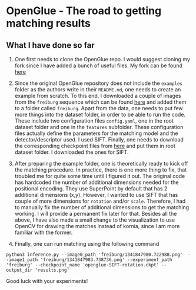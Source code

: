 # OpenGlue - The road to getting matching results

## What I have done so far
1. One first needs to clone the OpenGlue repo. I would suggest cloning my fork since I have added a bunch of useful files.
My fork can be found [here](https://github.com/gfloros/OpenGlue)

2. Since the original OpenGlue repository does not include the `examples` folder as the authors write in their `README.md`, one needs to create an example from scratch.
To this end, I downloaded a couple of images from the `freiburg` sequence which can be found [here](https://github.com/magicleap/SuperGluePretrainedNetwork/tree/master/assets/freiburg_sequence) and added them to a folder called `freiburg`. Apart from the data, one needs to put few more things into the dataset folder, in order to be able to run the code. These include two configuration files `config.yaml`, one in the root dataset folder and one in the `features` subfolder. These configuration files actually define the parameters for the matching model and the detector/descriptor used. I used SIFT. Finally, one needs to download the corresponding checkpoint files from [here](https://drive.google.com/drive/folders/1N-x_-KzSFgCVO58YeCA3B6AHC2n8JK9J) and put them in root dataset folder. I downloaded the ones for SIFT.

3. After preparing the example folder, one is theoretically ready to kick off the matching procedure. 
In practice, there is one more thing to fix, that troubled me for quite some time until I figured it out.
The original code has hardcoded the number of additional dimensions needed for the positional encoding.
They use SuperPoint by default that has 2 additional dimensions (x,y).
However, I wanted to use SIFT that has couple of more dimensions for `rotation` and/or `scale`.
Therefore, I had to manually fix the number of additional dimensions to get the matching working. I will provide a permanent fix later for that.
Besides all the above, I have also made a small change to the visualization to use OpenCV for drawing the matches instead of kornia, since I am more familiar with the former.

4. Finally, one can run matching using the following command
```
python3 inference.py --image0_path 'freiburg/1341847980.722988.png'  --image1_path 'freiburg/1341847983.738736.png' --experiment_path 'freiburg' --checkpoint_name 'openglue-SIFT-rotation.ckpt' --output_dir 'results.png'
```

Good luck with your experiments!
